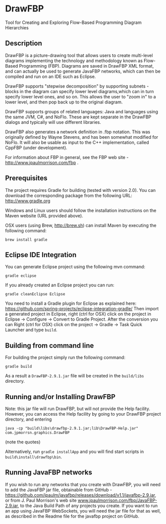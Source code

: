 DrawFBP
=======

Tool for Creating and Exploring Flow-Based Programming Diagram Hierarchies


Description
-----------

DrawFBP is a picture-drawing tool that allows users to create multi-level diagrams implementing the technology and methodology known as Flow-Based Programming (FBP).  Diagrams are saved in DrawFBP XML format, and can actually be used to generate JavaFBP networks, which can then be compiled and run on an IDE such as Eclipse.

DrawFBP supports "stepwise decomposition" by supporting subnets - blocks in the diagram can specify lower level diagrams,which can in turn specify lower level ones, and so on.   This allows the user to "zoom in" to a lower level, and then pop back up to the original diagram.

DrawFBP supports groups of related languages: Java and languages using the same JVM, C#, and NoFlo.  These are kept separate in the DrawFBP dialogs and typically will use different libraries.

DrawFBP also generates a network definition in .fbp notation.  This was originally defined by Wayne Stevens, and has been somewhat modified for NoFlo.  It will also be usable as input to the C++ implementation, called CppFBP (under development). 

For information about FBP in general, see the FBP web site - http://www.jpaulmorrison.com/fbp . 


Prerequisites
---

The project requires Gradle for building (tested with version 2.0). You can download the corresponding package from the following URL: 
http://www.gradle.org

Windows and Linux users should follow the installation instructions on the Maven website (URL provided above).

OSX users (using Brew, http://brew.sh) can install Maven by executing the following command:

    brew install gradle

Eclipse IDE Integration
---

You can generate Eclipse project using the following mvn command:

    gradle eclipse

If you already created an Eclipse project you can run:

    gradle cleanEclipse Eclipse

You need to install a Gradle plugin for Eclipse as explained here:
https://github.com/spring-projects/eclipse-integration-gradle/
Then import a generated project in Eclipse, right (ctrl for OSX) click on the project in Eclipse -> Configure -> Convert to Gradle Project. After the conversion you can Right (ctrl for OSX) click on the project -> Gradle -> Task Quick Launcher and type `build`.

Building from command line
---

For building the project simply run the following command:

    gradle build

As a result a `DrawFBP-2.9.1.jar` file will be created in the `build/libs` directory. 


Running and/or Installing DrawFBP
----

Note: this jar file will run DrawFBP, but will not provide the Help facility.  However, you can access the Help facility by going to your DrawFBP project directory, and entering

    java -cp "build\libs\drawfbp-2.9.1.jar;lib\DrawFBP-Help.jar" com.jpmorrsn.graphics.DrawFBP
    
(note the quotes)    

Alternatively, run `gradle installApp` and you will find start scripts in `build\install\drawfbp\bin`.

Running JavaFBP networks
---

If you wish to run any networks that you create with DrawFBP, you will need to add the JavaFBP jar file, obtainable from GitHub - https://github.com/jpaulm/javafbp/releases/download/v1.1/javafbp-2.9.jar, or from J. Paul Morrison's web site www.jpaulmorrison.com/fbp/JavaFBP-2.9.jar, to the Java Build Path of any projects you create. If you want to run an app using JavaFBP WebSockets, you will need the jar file for that as well, as described in the Readme file for the javafbp project on GitHub.

